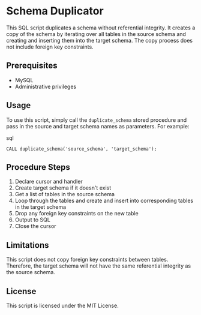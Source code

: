 
# Schema Duplicator

This SQL script duplicates a schema without referential integrity. It creates a copy of the schema by iterating over all tables in the source schema and creating and inserting them into the target schema. The copy process does not include foreign key constraints.

## Prerequisites

-   MySQL
-   Administrative privileges

## Usage

To use this script, simply call the `duplicate_schema` stored procedure and pass in the source and target schema names as parameters. For example:

sql

`CALL duplicate_schema('source_schema', 'target_schema');` 

## Procedure Steps

1.  Declare cursor and handler
2.  Create target schema if it doesn't exist
3.  Get a list of tables in the source schema
4.  Loop through the tables and create and insert into corresponding tables in the target schema
5.  Drop any foreign key constraints on the new table
6.  Output to SQL
7.  Close the cursor

## Limitations

This script does not copy foreign key constraints between tables. Therefore, the target schema will not have the same referential integrity as the source schema.

## License

This script is licensed under the MIT License.
